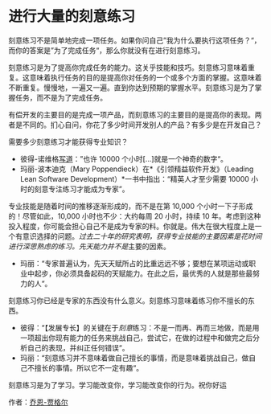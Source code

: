 # 进行大量的刻意练习

刻意练习不是简单地完成一项任务。如果你问自己”我为什么要执行这项任务？“，而你的答案是”为了完成任务“，那么你就没有在进行刻意练习。

刻意练习是为了提高你完成任务的能力。这关乎技能和技巧。刻意练习意味着重复。这意味着执行任务的目的是提高你对任务的一个或多个方面的掌握。这意味着不断重复。慢慢地，一遍又一遍。直到你达到预期的掌握水平。刻意练习是为了掌握任务，而不是为了完成任务。

有偿开发的主要目的是完成一项产品，而刻意练习的主要目的是提高你的表现。两者是不同的。扪心自问，你花了多少时间开发别人的产品？有多少是在开发自己？

需要多少刻意练习才能获得专业知识？

- 彼得-诺维格[写道](http://norvig.com/21-days.html)：”也许 10000 个小时[...]就是一个神奇的数字“。
- 玛丽-波本迪克（Mary Poppendieck）在*《引领精益软件开发》（Leading Lean Software Development）*一书中指出：“精英人才至少需要 10000 小时的刻意专注练习才能成为专家”。

专业技能是随着时间的推移逐渐形成的，而不是在第 10,000 个小时一下子形成的！尽管如此，10,000 小时也不少：大约每周 20 小时，持续 10 年。考虑到这种投入程度，你可能会担心自己不是成为专家的料。你就是。伟大在很大程度上是一个有意识选择的问题。*过去二十年的研究表明，获得专业技能的主要因素是花时间进行深思熟虑的练习。先天能力并不是*主要的因素。

- 玛丽：“专家普遍认为，先天天赋所占的比重远远不够；要想在某项运动或职业中起步，你必须具备起码的天赋能力。在此之后，最优秀的人就是那些最努力的人“。

刻意练习你已经是专家的东西没有什么意义。刻意练习意味着练习你不擅长的东西。

- 彼得：“【发展专长】的关键在于*刻意*练习：不是一而再、再而三地做，而是用一项超出你现有能力的任务来挑战自己，尝试它，在做的过程中和做完之后分析自己的表现，并纠正任何错误“。
- 玛丽：“刻意练习并不意味着做自己擅长的事情，而是意味着挑战自己，做自己不擅长的事情。所以它不一定有趣“。

刻意练习是为了学习。学习能改变你，学习能改变你的行为。祝你好运

作者：[乔恩-贾格尔](http://programmer.97things.oreilly.com/wiki/index.php/Jon_Jagger)